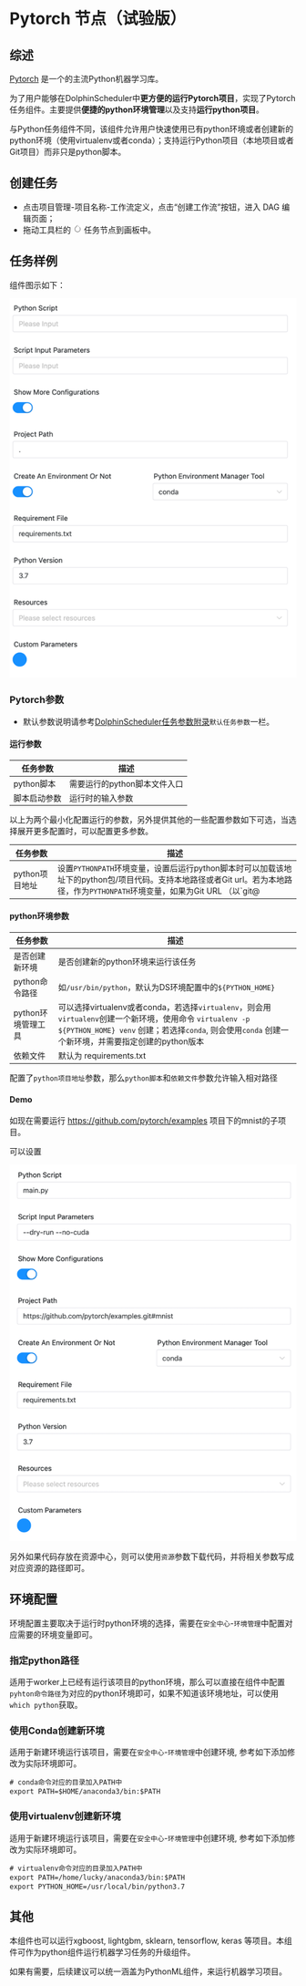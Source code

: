 # Pytorch 节点（试验版）

## 综述

[Pytorch](https://pytorch.org) 是一个的主流Python机器学习库。

为了用户能够在DolphinScheduler中**更方便的运行Pytorch项目**，实现了Pytorch任务组件。主要提供**便捷的python环境管理**以及支持**运行python项目**。

与Python任务组件不同，该组件允许用户快速使用已有python环境或者创建新的python环境（使用virtualenv或者conda）；支持运行Python项目（本地项目或者Git项目）而非只是python脚本。

## 创建任务

- 点击项目管理-项目名称-工作流定义，点击“创建工作流”按钮，进入 DAG 编辑页面；
- 拖动工具栏的 <img src="../../../../img/tasks/icons/pytorch.png" width="15"/> 任务节点到画板中。

## 任务样例

组件图示如下：

![pytorch](../../../../img/tasks/demo/pytorch_en.png)

### Pytorch参数

[//]: # (TODO: use the commented anchor below once our website template supports this syntax)
[//]: # (- 默认参数说明请参考[DolphinScheduler任务参数附录]&#40;appendix.md#默认任务参数&#41;`默认任务参数`一栏。)

- 默认参数说明请参考[DolphinScheduler任务参数附录](appendix.md)`默认任务参数`一栏。

#### 运行参数

| **任务参数** |      **描述**       |
|----------|-------------------|
| python脚本 | 需要运行的python脚本文件入口 |
| 脚本启动参数   | 运行时的输入参数          |

以上为两个最小化配置运行的参数，另外提供其他的一些配置参数如下可选，当选择展开更多配置时，可以配置更多参数。

|  **任务参数**  |                                                                                                         **描述**                                                                                                          |
|------------|-------------------------------------------------------------------------------------------------------------------------------------------------------------------------------------------------------------------------|
| python项目地址 | 设置`PYTHONPATH`环境变量，设置后运行python脚本时可以加载该地址下的python包/项目代码。支持本地路径或者Git url。若为本地路径，作为`PYTHONPATH`环境变量，如果为Git URL （以`git@ | https:// | http:// `前缀），则会下载项目，并将下载后存放地址作为新的**python项目地址**，若需要运行子文件夹下的项目，可以添加 `#subdirectory` 来配置 |

#### python环境参数

|   **任务参数**   |                                                                          **描述**                                                                           |
|--------------|-----------------------------------------------------------------------------------------------------------------------------------------------------------|
| 是否创建新环境      | 是否创建新的python环境来运行该任务                                                                                                                                      |
| python命令路径   | 如`/usr/bin/python`，默认为DS环境配置中的`${PYTHON_HOME}`                                                                                                            |
| python环境管理工具 | 可以选择virtualenv或者conda，若选择`virtualenv`，则会用`virtualenv`创建一个新环境，使用命令 `virtualenv -p ${PYTHON_HOME} venv` 创建；若选择`conda`, 则会使用`conda` 创建一个新环境，并需要指定创建的python版本 |
| 依赖文件         | 默认为 requirements.txt                                                                                                                                      |

配置了`python项目地址`参数，那么`python脚本`和`依赖文件`参数允许输入相对路径

#### Demo

如现在需要运行 https://github.com/pytorch/examples 项目下的mnist的子项目。

可以设置

![pytorch_note](../../../../img/tasks/demo/pytorch_note_en.png)

另外如果代码存放在资源中心，则可以使用`资源`参数下载代码，并将相关参数写成对应资源的路径即可。

## 环境配置

环境配置主要取决于运行时python环境的选择，需要在`安全中心`-`环境管理`中配置对应需要的环境变量即可。

### 指定python路径

适用于worker上已经有运行该项目的python环境，那么可以直接在组件中配置`pyhton命令路径`为对应的python环境即可，如果不知道该环境地址，可以使用`which python`获取。

### 使用Conda创建新环境

适用于新建环境运行该项目，需要在`安全中心`-`环境管理`中创建环境, 参考如下添加修改为实际环境即可。

```shell
# conda命令对应的目录加入PATH中
export PATH=$HOME/anaconda3/bin:$PATH
```

### 使用virtualenv创建新环境

适用于新建环境运行该项目，需要在`安全中心`-`环境管理`中创建环境, 参考如下添加修改为实际环境即可。

```shell
# virtualenv命令对应的目录加入PATH中
export PATH=/home/lucky/anaconda3/bin:$PATH
export PYTHON_HOME=/usr/local/bin/python3.7
```

## 其他

本组件也可以运行xgboost, lightgbm, sklearn, tensorflow, keras 等项目。本组件可作为python组件运行机器学习任务的升级组件。

如果有需要，后续建议可以统一涵盖为PythonML组件，来运行机器学习项目。
